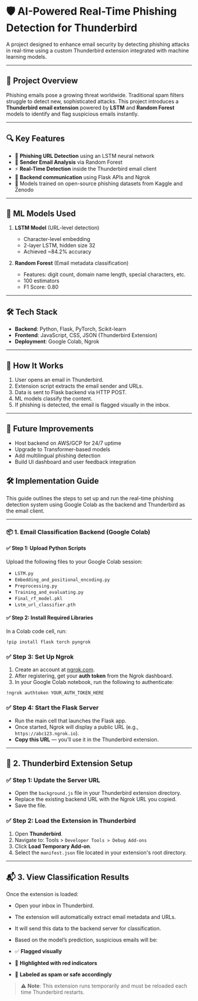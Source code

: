 # 🛡️ AI-Powered Real-Time Phishing Detection for Thunderbird

A project designed to enhance email security by detecting phishing attacks in real-time using a custom Thunderbird extension integrated with machine learning models.

---

## 🚀 Project Overview

Phishing emails pose a growing threat worldwide. Traditional spam filters struggle to detect new, sophisticated attacks. This project introduces a **Thunderbird email extension** powered by **LSTM** and **Random Forest** models to identify and flag suspicious emails instantly.

---

## 🔍 Key Features

- 🔗 **Phishing URL Detection** using an LSTM neural network
- 📧 **Sender Email Analysis** via Random Forest
- ⚡ **Real-Time Detection** inside the Thunderbird email client
- 🔁 **Backend communication** using Flask APIs and Ngrok
- 🧠 Models trained on open-source phishing datasets from Kaggle and Zenodo

---

## 🧠 ML Models Used

1. **LSTM Model** (URL-level detection)
   - Character-level embedding
   - 2-layer LSTM, hidden size 32
   - Achieved ~84.2% accuracy

2. **Random Forest** (Email metadata classification)
   - Features: digit count, domain name length, special characters, etc.
   - 100 estimators
   - F1 Score: 0.80

---

## 🛠️ Tech Stack

- **Backend**: Python, Flask, PyTorch, Scikit-learn
- **Frontend**: JavaScript, CSS, JSON (Thunderbird Extension)
- **Deployment**: Google Colab, Ngrok

---

## 🧪 How It Works

1. User opens an email in Thunderbird.
2. Extension script extracts the email sender and URLs.
3. Data is sent to Flask backend via HTTP POST.
4. ML models classify the content.
5. If phishing is detected, the email is flagged visually in the inbox.

---

## 🧭 Future Improvements

- Host backend on AWS/GCP for 24/7 uptime
- Upgrade to Transformer-based models
- Add multilingual phishing detection
- Build UI dashboard and user feedback integration


## 🛠️ Implementation Guide

This guide outlines the steps to set up and run the real-time phishing detection system using Google Colab as the backend and Thunderbird as the email client.

---

### 📦 1. Email Classification Backend (Google Colab)

#### ✅ Step 1: Upload Python Scripts
Upload the following files to your Google Colab session:
- `LSTM.py`
- `Embedding_and_positional_encoding.py`
- `Preprocessing.py`
- `Training_and_evaluating.py`
- `Final_rf_model.pkl`
- `Lstm_url_classifier.pth`

#### ✅ Step 2: Install Required Libraries
In a Colab code cell, run:

`!pip install flask torch pyngrok`

### ✅ Step 3: Set Up Ngrok

1. Create an account at [ngrok.com](https://ngrok.com).
2. After registering, get your **auth token** from the Ngrok dashboard.
3. In your Google Colab notebook, run the following to authenticate:

`!ngrok authtoken YOUR_AUTH_TOKEN_HERE`

### ✅ Step 4: Start the Flask Server

- Run the main cell that launches the Flask app.
- Once started, Ngrok will display a public URL (e.g., `https://abc123.ngrok.io`).
- **Copy this URL** — you’ll use it in the Thunderbird extension.

---

## 🧩 2. Thunderbird Extension Setup

### ✅ Step 1: Update the Server URL

- Open the `background.js` file in your Thunderbird extension directory.
- Replace the existing backend URL with the Ngrok URL you copied.
- Save the file.

### ✅ Step 2: Load the Extension in Thunderbird

1. Open **Thunderbird**.
2. Navigate to: Tools > `Developer Tools > Debug Add-ons`
3. Click **Load Temporary Add-on**.
4. Select the `manifest.json` file located in your extension's root directory.

---

## 📬 3. View Classification Results

Once the extension is loaded:

- Open your inbox in Thunderbird.
- The extension will automatically extract email metadata and URLs.
- It will send this data to the backend server for classification.
- Based on the model’s prediction, suspicious emails will be:

- ✅ **Flagged visually**
- 🚨 **Highlighted with red indicators**
- 📛 **Labeled as spam or safe accordingly**

> ⚠️ **Note**: This extension runs temporarily and must be reloaded each time Thunderbird restarts.



